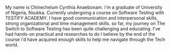  My name is Chinechelum Cynthia Anaebonam. i'm a graduate of University      of Nigeria, Nsukka.
   Currently undergoing a course on Software Testing with TESTIFY ACADEMY. 
   I have good communication and interpersonal skills, strong     organizational and time management skills.
   so far, my journey on The Switch to Software Testing has been quite challenging and educating. I've had hands-on practical and researches to do
   I believe by the end of the course i'd have acquired enough skills to help me navigate through the Tech world.
